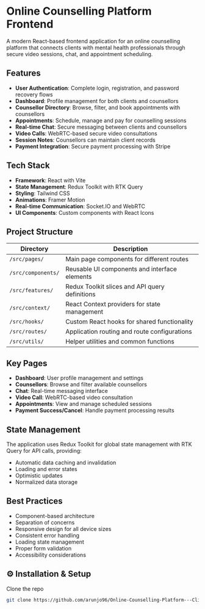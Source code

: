 # Online Counselling Platform Frontend

A modern React-based frontend application for an online counselling platform that connects clients with mental health professionals through secure video sessions, chat, and appointment scheduling.

## Features

- **User Authentication**: Complete login, registration, and password recovery flows
- **Dashboard**: Profile management for both clients and counsellors
- **Counsellor Directory**: Browse, filter, and book appointments with counsellors
- **Appointments**: Schedule, manage and pay for counselling sessions
- **Real-time Chat**: Secure messaging between clients and counsellors
- **Video Calls**: WebRTC-based secure video consultations
- **Session Notes**: Counsellors can maintain client records
- **Payment Integration**: Secure payment processing with Stripe

## Tech Stack

- **Framework**: React with Vite
- **State Management**: Redux Toolkit with RTK Query
- **Styling**: Tailwind CSS
- **Animations**: Framer Motion
- **Real-time Communication**: Socket.IO and WebRTC
- **UI Components**: Custom components with React Icons

## Project Structure

| Directory | Description |
|-----------|-------------|
| `/src/pages/` | Main page components for different routes |
| `/src/components/` | Reusable UI components and interface elements |
| `/src/features/` | Redux Toolkit slices and API query definitions |
| `/src/context/` | React Context providers for state management |
| `/src/hooks/` | Custom React hooks for shared functionality |
| `/src/routes/` | Application routing and route configurations |
| `/src/utils/` | Helper utilities and common functions |


## Key Pages

- **Dashboard**: User profile management and settings
- **Counsellors**: Browse and filter available counsellors
- **Chat**: Real-time messaging interface
- **Video Call**: WebRTC-based video consultation
- **Appointments**: View and manage scheduled sessions
- **Payment Success/Cancel**: Handle payment processing results

## State Management

The application uses Redux Toolkit for global state management with RTK Query for API calls, providing:

- Automatic data caching and invalidation
- Loading and error states
- Optimistic updates
- Normalized data storage


## Best Practices

- Component-based architecture
- Separation of concerns
- Responsive design for all device sizes
- Consistent error handling
- Loading state management
- Proper form validation
- Accessibility considerations

## ⚙️ Installation & Setup

 Clone the repo
   ```bash
   git clone https://github.com/arunjo96/Online-Counselling-Platform---Client.git


